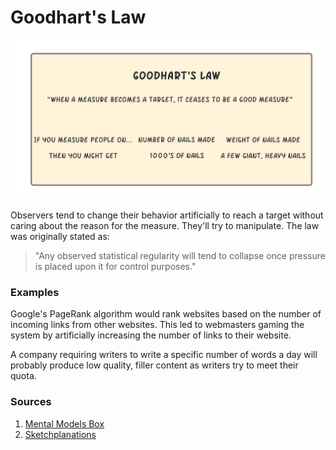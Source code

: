 # Goodhart's Law

![](diagramm.png)
<p>
Observers tend to change their behavior artificially to reach a target without caring about the reason for the measure. They'll try to manipulate. The law was originally stated as:
</p>

> "Any observed statistical regularity will tend to collapse once pressure is placed upon it for control purposes."

### Examples

<p>
Google's PageRank algorithm would rank websites based on the number of incoming links from other websites. This led to webmasters gaming the system by artificially increasing the number of links to their website.
</p>

<p>
A company requiring writers to write a specific number of words a day will probably produce low quality, filler content as writers try to meet their quota.
</p>


### Sources
1. [Mental Models Box](https://www.mentalmodelsbox.com/model/goodharts-law)
2. [Sketchplanations](https://sketchplanations.com/goodharts-law)